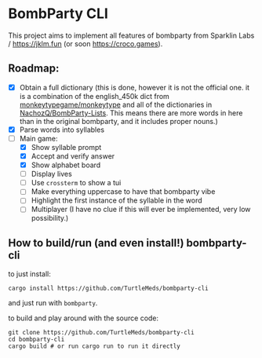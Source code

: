 # BombParty CLI
This project aims to implement all features of bombparty from Sparklin Labs / https://jklm.fun (or soon https://croco.games).

## Roadmap:
- [x] Obtain a full dictionary (this is done, however it is not the official one. it is a combination of the english_450k dict from [monkeytypegame/monkeytype](https://github.com/monkeytypegame/monkeytype) and all of the dictionaries in [NachozQ/BombParty-Lists](https://github.com/NachozQ/BombParty-Lists). This means there are more words in here than in the original bombparty, and it includes proper nouns.)
- [x] Parse words into syllables
- [ ] Main game:
  - [x] Show syllable prompt
  - [x] Accept and verify answer
  - [x] Show alphabet board
  - [ ] Display lives
  - [ ] Use `crossterm` to show a tui
  - [ ] Make everything uppercase to have that bombparty vibe
  - [ ] Highlight the first instance of the syllable in the word
  - [ ] Multiplayer (I have no clue if this will ever be implemented, very low possibility.)

## How to build/run (and even install!) bombparty-cli

to just install:
```console
cargo install https://github.com/TurtleMeds/bombparty-cli
```
and just run with `bombparty`.

to build and play around with the source code:
```console
git clone https://github.com/TurtleMeds/bombparty-cli
cd bombparty-cli
cargo build # or run cargo run to run it directly
```
